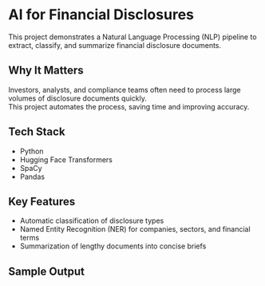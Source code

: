 # AI for Financial Disclosures

This project demonstrates a Natural Language Processing (NLP) pipeline to extract, classify, and summarize financial disclosure documents.

## Why It Matters
Investors, analysts, and compliance teams often need to process large volumes of disclosure documents quickly.  
This project automates the process, saving time and improving accuracy.

## Tech Stack
- Python
- Hugging Face Transformers
- SpaCy
- Pandas

## Key Features
- Automatic classification of disclosure types
- Named Entity Recognition (NER) for companies, sectors, and financial terms
- Summarization of lengthy documents into concise briefs

## Sample Output
